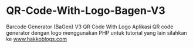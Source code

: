 # QR-Code-With-Logo-Bagen-V3
Barcode Generator (BaGen) V3 QR Code With Logo
Aplikasi QR code generator dengan logo menggunakan PHP 
untuk tutorial yang lain silahkan ke www.hakkoblogs.com
